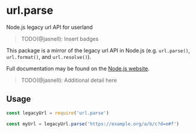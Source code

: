 # url.parse

Node.js legacy url API for userland

> TODO(@jasnell): Insert badges

This package is a mirror of the legacy url API in Node.js (e.g. `url.parse()`,
`url.format()`, and `url.resolve()`).

Full documentation may be found on the [Node.js website][].

> TODO(@jasnell): Additional detail here

## Usage

```js
const legacyUrl = require('url.parse')

const myUrl = legacyUrl.parse('https://example.org/a/b/c?d=e#f')
```

[Node.js website]: https://nodejs.org/dist/latest-v10.x/docs/api/url.html#url_legacy_url_api